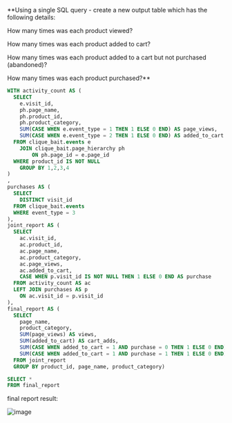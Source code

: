 **Using a single SQL query - create a new output table which has the following details:

How many times was each product viewed?

How many times was each product added to cart?

How many times was each product added to a cart but not purchased (abandoned)?

How many times was each product purchased?**

```sql
WITH activity_count AS (
  SELECT 
    e.visit_id,
	ph.page_name,
    ph.product_id,
    ph.product_category,
    SUM(CASE WHEN e.event_type = 1 THEN 1 ELSE 0 END) AS page_views,
    SUM(CASE WHEN e.event_type = 2 THEN 1 ELSE 0 END) AS added_to_cart
  FROM clique_bait.events e
  	JOIN clique_bait.page_hierarchy ph
    	ON ph.page_id = e.page_id 
  WHERE product_id IS NOT NULL
  	GROUP BY 1,2,3,4
)
,
purchases AS ( 
  SELECT 
    DISTINCT visit_id
  FROM clique_bait.events
  WHERE event_type = 3
),
joint_report AS ( 
  SELECT 
    ac.visit_id, 
    ac.product_id, 
    ac.page_name, 
    ac.product_category, 
    ac.page_views, 
    ac.added_to_cart,
    CASE WHEN p.visit_id IS NOT NULL THEN 1 ELSE 0 END AS purchase
  FROM activity_count AS ac
  LEFT JOIN purchases AS p
    ON ac.visit_id = p.visit_id
),
final_report AS (
  SELECT 
    page_name, 
    product_category, 
    SUM(page_views) AS views,
    SUM(added_to_cart) AS cart_adds, 
    SUM(CASE WHEN added_to_cart = 1 AND purchase = 0 THEN 1 ELSE 0 END) AS abandoned,
    SUM(CASE WHEN added_to_cart = 1 AND purchase = 1 THEN 1 ELSE 0 END) AS purchases
  FROM joint_report
  GROUP BY product_id, page_name, product_category)

SELECT *
FROM final_report

```

final report result:

![image](https://user-images.githubusercontent.com/104590611/214571306-bbace09f-534b-4234-99f4-f4710d170d1a.png)
